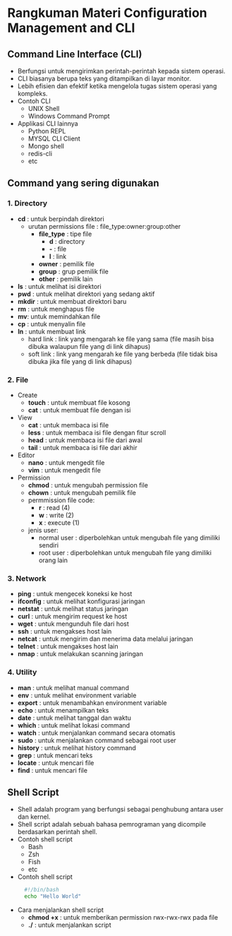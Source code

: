 # **Rangkuman Materi Configuration Management and CLI**

## **Command Line Interface (CLI)**

- Berfungsi untuk mengirimkan perintah-perintah kepada sistem operasi.
- CLI biasanya berupa teks yang ditampilkan di layar monitor.
- Lebih efisien dan efektif ketika mengelola tugas sistem operasi yang kompleks.
- Contoh CLI
  - UNIX Shell
  - Windows Command Prompt
- Applikasi CLI lainnya
  - Python REPL
  - MYSQL CLI Client
  - Mongo shell
  - redis-cli
  - etc

## **Command yang sering digunakan**

### 1. Directory

- **cd** : untuk berpindah direktori
  - urutan permissions file : file_type:owner:group:other
    - **file_type** : tipe file
      - **d** : directory
      - **-** : file
      - **l** : link
    - **owner** : pemilik file
    - **group** : grup pemilik file
    - **other** : pemilik lain
- **ls** : untuk melihat isi direktori
- **pwd** : untuk melihat direktori yang sedang aktif
- **mkdir** : untuk membuat direktori baru
- **rm** : untuk menghapus file
- **mv**: untuk memindahkan file
- **cp** : untuk menyalin file
- **ln** : untuk membuat link
  - hard link : link yang mengarah ke file yang sama (file masih bisa dibuka walaupun file yang di link dihapus)
  - soft link : link yang mengarah ke file yang berbeda (file tidak bisa dibuka jika file yang di link dihapus)

### 2. File

- Create
  - **touch** : untuk membuat file kosong
  - **cat** : untuk membuat file dengan isi
- View
  - **cat** : untuk membaca isi file
  - **less** : untuk membaca isi file dengan fitur scroll
  - **head** : untuk membaca isi file dari awal
  - **tail** : untuk membaca isi file dari akhir
- Editor
  - **nano** : untuk mengedit file
  - **vim** : untuk mengedit file
- Permission
  - **chmod** : untuk mengubah permission file
  - **chown** : untuk mengubah pemilik file
  - permmission file code:
    - **r** : read (4)
    - **w** : write (2)
    - **x** : execute (1)
  - jenis user:
    - normal user : diperbolehkan untuk mengubah file yang dimiliki sendiri
    - root user : diperbolehkan untuk mengubah file yang dimiliki orang lain

### 3. Network

- **ping** : untuk mengecek koneksi ke host
- **ifconfig** : untuk melihat konfigurasi jaringan
- **netstat** : untuk melihat status jaringan
- **curl** : untuk mengirim request ke host
- **wget** : untuk mengunduh file dari host
- **ssh** : untuk mengakses host lain
- **netcat** : untuk mengirim dan menerima data melalui jaringan
- **telnet** : untuk mengakses host lain
- **nmap** : untuk melakukan scanning jaringan

### 4. Utility

- **man** : untuk melihat manual command
- **env** : untuk melihat environment variable
- **export** : untuk menambahkan environment variable
- **echo** : untuk menampilkan teks
- **date** : untuk melihat tanggal dan waktu
- **which** : untuk melihat lokasi command
- **watch** : untuk menjalankan command secara otomatis
- **sudo** : untuk menjalankan command sebagai root user
- **history** : untuk melihat history command
- **grep** : untuk mencari teks
- **locate** : untuk mencari file
- **find** : untuk mencari file

## **Shell Script**

- Shell adalah program yang berfungsi sebagai penghubung antara user dan kernel.
- Shell script adalah sebuah bahasa pemrograman yang dicompile berdasarkan perintah shell.
- Contoh shell script
  - Bash
  - Zsh
  - Fish
  - etc
- Contoh shell script
  ```bash
    #!/bin/bash
    echo "Hello World"
  ```
- Cara menjalankan shell script
  - **chmod +x** : untuk memberikan permission rwx-rwx-rwx pada file
  - **./** : untuk menjalankan script
